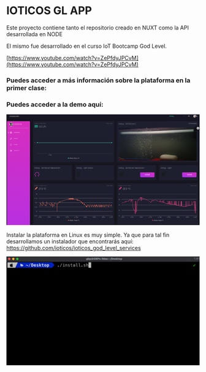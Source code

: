 # IOTICOS GL APP

Este proyecto contiene tanto el repositorio creado en NUXT como la API desarrollada en NODE

El mismo fue desarrollado en el curso IoT Bootcamp God Level.

[https://www.youtube.com/watch?v=ZePfdyJPCvM](https://www.youtube.com/watch?v=ZePfdyJPCvM)

### Puedes acceder a más información sobre la plataforma en la primer clase:

[](https://www.udemy.com/course/iot-god-level/learn/lecture/24850534)

### Puedes acceder a la demo aquí:

[](https://demo.ioticos.org)

![IOTICOS%20GL%20APP%203aecd292ad5447b9aff5744b6608d234/Snip20210311_8.png](IOTICOS%20GL%20APP%203aecd292ad5447b9aff5744b6608d234/Snip20210311_8.png)

Instalar la plataforma en Linux es muy simple. Ya que para tal fin desarrollamos un instalador que encontrarás aquí: https://github.com/ioticos/ioticos_god_level_services

![IOTICOS%20GL%20APP%203aecd292ad5447b9aff5744b6608d234/ScreenFlow.gif](IOTICOS%20GL%20APP%203aecd292ad5447b9aff5744b6608d234/ScreenFlow.gif)
